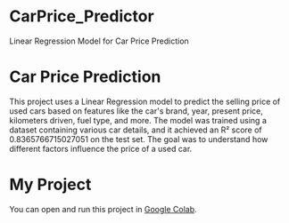 # CarPrice_Predictor
Linear Regression Model for Car Price Prediction
# Car Price Prediction

This project uses a Linear Regression model to predict the selling price of used cars based on features like the car's brand, year, present price, kilometers driven, fuel type, and more. 
The model was trained using a dataset containing various car details, and it achieved an R² score of 0.8365766715027051 on the test set. 
The goal was to understand how different factors influence the price of a used car. 
# My Project

You can open and run this project in [Google Colab](https://colab.research.google.com/drive/1pNX2hiwfOvBSiqgdhbesjWhSOW2NQKC0?usp=sharing).
